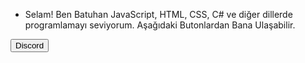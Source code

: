 - Selam! Ben Batuhan 
 JavaScript, HTML, CSS, C# ve diğer dillerde programlamayı seviyorum.
 Aşağıdaki Butonlardan Bana Ulaşabilir.
</head>
<body>
   <a href="https://discord.com/users/732661311808208997" target="_blank">
        <input type="button"value="Discord" .>
    </a>
</body>
</html>  
         
                       
